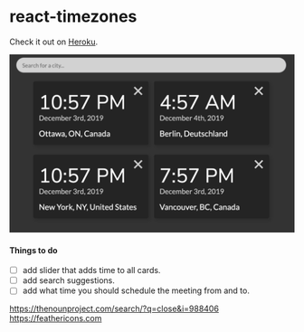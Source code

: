 # react-timezones

Check it out on [Heroku](http://react-timezones.herokuapp.com/).

![Screenshot](https://github.com/andreysaf/react-redux-timezones/blob/master/screen.png?raw=true "Screenshot")

#### Things to do 

- [ ] add slider that adds time to all cards.
- [ ] add search suggestions.
- [ ] add what time you should schedule the meeting from and to.

https://thenounproject.com/search/?q=close&i=988406
https://feathericons.com




